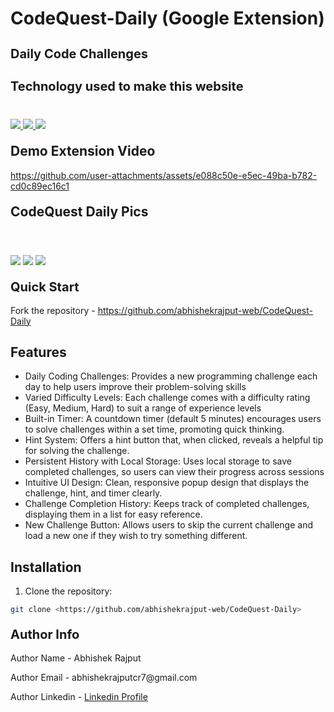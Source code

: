 # CodeQuest-Daily (Google Extension)

<h1 style="font-size:20px">Daily Code Challenges</h1>

<h2 style="font-size:20px">Technology used to make this website</h2>

<div style="margin-top:40px">
             <a href="https://developer.mozilla.org/en-US/docs/Web/JavaScript" target="_blank"> <img src="https://img.icons8.com/color/94/000000/javascript.png"/> </a> 
      <a href="https://www.w3schools.com/html/" target="_blank"> <img src="https://img.icons8.com/color/96/null/html-5--v1.png"/> </a> 
            <a  href="https://www.w3schools.com/css/" target="_blank"><img src="https://img.icons8.com/color/96/null/css3.png"/> </a>
</div>


<h2 style="margin-top:20px"> Demo Extension Video</h2>




https://github.com/user-attachments/assets/e088c50e-e5ec-49ba-b782-cd0c89ec16c1




<h2 style="margin-top:20px"> CodeQuest Daily Pics</h2>

<img style="margin-top:40px" src="https://github.com/user-attachments/assets/82449028-4fb8-4992-bc57-8f37cbf54f2b">
<img style="margin-top:40px" src="https://github.com/user-attachments/assets/48df43d2-4de4-4c92-92b7-0df96c542ca3">
<img style="margin-top:40px" src="https://github.com/user-attachments/assets/b17afede-4ccd-4d7f-99f2-2a2b375e248f">

 
<h2 style="margin-top:20px;font-size:20px">Quick Start</h2>
<p>Fork the repository - <a href="https://github.com/abhishekrajput-web/CodeQuest-Daily.git">https://github.com/abhishekrajput-web/CodeQuest-Daily</a></p>

## Features

- Daily Coding Challenges: Provides a new programming challenge each day to help users improve their problem-solving skills
- Varied Difficulty Levels: Each challenge comes with a difficulty rating (Easy, Medium, Hard) to suit a range of experience levels
- Built-in Timer: A countdown timer (default 5 minutes) encourages users to solve challenges within a set time, promoting quick thinking.
- Hint System: Offers a hint button that, when clicked, reveals a helpful tip for solving the challenge.
- Persistent History with Local Storage: Uses local storage to save completed challenges, so users can view their progress across sessions
- Intuitive UI Design: Clean, responsive popup design that displays the challenge, hint, and timer clearly.
- Challenge Completion History: Keeps track of completed challenges, displaying them in a list for easy reference.
- New Challenge Button: Allows users to skip the current challenge and load a new one if they wish to try something different.

## Installation

1. Clone the repository:

```bash
git clone <https://github.com/abhishekrajput-web/CodeQuest-Daily>
```
 
<h2 style="margin-top:20px;font-size:20px">Author Info</h2>

<p>Author Name - Abhishek Rajput</p>
<p>Author Email - abhishekrajputcr7@gmail.com</p>
<p>Author Linkedin - <a href="https://linkedin.com/in/abhishek-rajput7/">Linkedin Profile</a></p>
 







